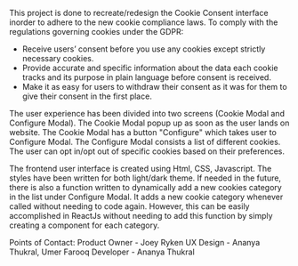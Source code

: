 This project is done to recreate/redesign the Cookie Consent interface inorder to adhere to the new cookie compliance laws. To comply with the regulations governing cookies under the GDPR:

- Receive users’ consent before you use any cookies except strictly necessary cookies.
- Provide accurate and specific information about the data each cookie tracks and its purpose in plain language before consent is received.
- Make it as easy for users to withdraw their consent as it was for them to give their consent in the first place.

The user experience has been divided into two screens (Cookie Modal and Configure Modal). The Cookie Modal popup up as soon as the user lands on website. The Cookie Modal has a button "Configure" which takes user to Configure Modal. The Configure Modal consists a list of different cookies. The user can opt in/opt out of specific cookies based on their preferences.

The frontend user interface is created using Html, CSS, Javascript. The styles have been written for both light/dark theme. If needed in the future, there is also a function written to dynamically add a new cookies category in the list under Configure Modal. It adds a new cookie category whenever called without needing to code again. However, this can be easily accomplished in ReactJs without needing to add this function by simply creating a component for each category.

Points of Contact:
Product Owner - Joey Ryken
UX Design - Ananya Thukral, Umer Farooq
Developer - Ananya Thukral
